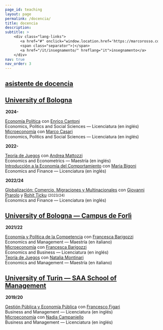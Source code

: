 ```yaml
---
page_id: teaching
layout: page
permalink: /docencia/
title: docencia
description:
subtitle: >
    <div class="lang-links">
       <a href="#" onclick="window.location.href='https://marcorosso.com/teaching/'; return false;">teaching</a>
       <span class="separator">|</span>
       <a href="/it/insegnamento/" hreflang="it">insegnamento</a>
    </div>
nav: true
nav_order: 3
---
```


<div class="projects">
  <a href="javascript:void(0);" onclick="toggleVisibility('content-1')">
    <h2 class="category">
      <i class="fa-solid fa-chevron-right fa-2xs rotated" id="chevron-content-1"></i>
      <span>asistente de docencia</span>
    </h2>
  </a>
</div>

<div id="content-1" class="toggle-section expanded">

<!-- University of Bologna -->
<div class="subsection">
  <a href="javascript:void(0);" onclick="toggleVisibility('subsection-unibo')">
    <h2 class="subsection">
       <i class="fa-solid fa-chevron-right fa-2xs rotated" id="chevron-subsection-unibo"></i>
       <span>University of Bologna</span>
    </h2>
  </a>
</div>

<div id="subsection-unibo" class="toggle-section expanded">

<p style="margin-left: 0.1em;"><b>2024-</b></p>

  <div class="teaching-entry indented">
    <div class="teaching-entry__row teaching-entry__row--title">
      <div class="teaching-entry__content">
        <a href='https://www.unibo.it/en/study/course-units-transferable-skills-moocs/course-unit-catalogue/course-unit/2024/468855'>Economía Política</a> con <a href='https://www.unibo.it/sitoweb/enrico.cantoni/en'>Enrico Cantoni</a>
      </div>
    </div>
    <div class="teaching-entry__row teaching-entry__row--course">
      <div class="teaching-entry__course-text">
        Economics, Politics and Social Sciences — Licenciatura (en inglés)
      </div>
    </div>
  </div>

  <div class="teaching-entry indented">
    <div class="teaching-entry__row teaching-entry__row--title">
      <div class="teaching-entry__content">
        <a href='https://www.unibo.it/en/study/course-units-transferable-skills-moocs/course-unit-catalogue/course-unit/2024/502710'>Microeconomía</a> con <a href='https://www.unibo.it/sitoweb/marco.casari/en'>Marco Casari</a>
      </div>
    </div>
    <div class="teaching-entry__row teaching-entry__row--course">
      <div class="teaching-entry__course-text">
        Economics, Politics and Social Sciences — Licenciatura (en inglés)
      </div>
    </div>
  </div>

<p style="margin-left: 0.1em;"><b>2022-</b></p>

  <div class="teaching-entry indented">
    <div class="teaching-entry__row teaching-entry__row--title">
      <div class="teaching-entry__content">
        <a href='https://www.unibo.it/en/study/course-units-transferable-skills-moocs/course-unit-catalogue/course-unit/2024/491971'>Teoría de Juegos</a> con <a href='https://www.unibo.it/sitoweb/andrea.mattozzi/en'>Andrea Mattozzi</a>
      </div>
    </div>
    <div class="teaching-entry__row teaching-entry__row--course">
      <div class="teaching-entry__course-text">
        Economics and Econometrics — Maestría (en inglés)
      </div>
    </div>
  </div>

  <div class="teaching-entry indented">
    <div class="teaching-entry__row teaching-entry__row--title">
      <div class="teaching-entry__content">
        <a href='https://www.unibo.it/en/study/course-units-transferable-skills-moocs/course-unit-catalogue/course-unit/2024/467276'>Introducción a la Economía del Comportamiento</a> con <a href='https://www.unibo.it/sitoweb/maria.bigoni/en'>Maria Bigoni</a>
      </div>
    </div>
    <div class="teaching-entry__row teaching-entry__row--course">
      <div class="teaching-entry__course-text">
        Economics and Finance — Licenciatura (en inglés)
      </div>
    </div>
  </div>

<p style="margin-left: 0.1em;"><b>2022/24</b></p>

  <div class="teaching-entry indented">
    <div class="teaching-entry__row teaching-entry__row--title">
      <div class="teaching-entry__content">
        <a href='https://www.unibo.it/en/study/course-units-transferable-skills-moocs/course-unit-catalogue/course-unit/2023/422038'>Globalización: Comercio, Migraciones y Multinacionales</a> con <a href='https://www.unibo.it/sitoweb/giovanni.prarolo/en'>Giovanni Prarolo</a> y <a href='https://www.unibo.it/sitoweb/rohit.ticku/en'>Rohit Ticku</a> <span style="font-size: smaller; white-space: nowrap;">(2023/24)</span>
      </div>
    </div>
    <div class="teaching-entry__row teaching-entry__row--course">
      <div class="teaching-entry__course-text">
        Economics and Finance — Licenciatura (en inglés)
      </div>
    </div>
  </div>

</div>

<!-- Campus Forlì -->
<div class="subsection">
  <a href="javascript:void(0);" onclick="toggleVisibility('subsection-uniboforli')">
    <h2 class="subsection">
       <i class="fa-solid fa-chevron-right fa-2xs rotated" id="chevron-subsection-uniboforli"></i>
       <span>University of Bologna — Campus de Forlì</span>
    </h2>
  </a>
</div>

<div id="subsection-uniboforli" class="toggle-section expanded">

<p style="margin-left: 0.1em;"><b>2021/22</b></p>

  <div class="teaching-entry indented">
    <div class="teaching-entry__row teaching-entry__row--title">
      <div class="teaching-entry__content">
        <a href='https://www.unibo.it/en/study/course-units-transferable-skills-moocs/course-unit-catalogue/course-unit/2021/413556'>Economía y Política de la Competencia</a> con <a href='https://www.unibo.it/sitoweb/francesca.barigozzi/en'>Francesca Barigozzi</a>
      </div>
    </div>
    <div class="teaching-entry__row teaching-entry__row--course">
      <div class="teaching-entry__course-text">
        Economics and Management — Maestría (en italiano)
      </div>
    </div>
  </div>

  <div class="teaching-entry indented">
    <div class="teaching-entry__row teaching-entry__row--title">
      <div class="teaching-entry__content">
        <a href='https://www.unibo.it/en/study/course-units-transferable-skills-moocs/course-unit-catalogue/course-unit/2021/413375'>Microeconomía</a> con <a href='https://www.unibo.it/sitoweb/francesca.barigozzi/en'>Francesca Barigozzi</a>
      </div>
    </div>
    <div class="teaching-entry__row teaching-entry__row--course">
      <div class="teaching-entry__course-text">
        Economics and Business — Licenciatura (en inglés)
      </div>
    </div>
  </div>

  <div class="teaching-entry indented">
    <div class="teaching-entry__row teaching-entry__row--title">
      <div class="teaching-entry__content">
        <a href='https://www.unibo.it/en/study/course-units-transferable-skills-moocs/course-unit-catalogue/course-unit/2021/413555'>Teoría de Juegos</a> con <a href='https://www.unibo.it/sitoweb/natalia.montinari2/en'>Natalia Montinari</a>
      </div>
    </div>
    <div class="teaching-entry__row teaching-entry__row--course">
      <div class="teaching-entry__course-text">
         Economics and Management — Maestría (en italiano)
      </div>
    </div>
  </div>

</div>

<!-- University of Turin -->
<div class="subsection">
  <a href="javascript:void(0);" onclick="toggleVisibility('subsection-unito')">
    <h2 class="subsection">
       <i class="fa-solid fa-chevron-right fa-2xs rotated" id="chevron-subsection-unito"></i>
       <span>University of Turin — SAA School of Management</span>
    </h2>
  </a>
</div>

<div id="subsection-unito" class="toggle-section expanded">

<p style="margin-left: 0.1em;"><b>2019/20</b></p>

  <div class="teaching-entry indented">
    <div class="teaching-entry__row teaching-entry__row--title">
      <div class="teaching-entry__content">
        <a href='https://www.business-management.unito.it/do/storicocorsi.pl/Show?_id=qeeh_1920'>Gestión Pública y Economía Pública</a> con <a href='https://www.management-en.unito.it/do/docenti.pl/Alias?francesco.figari#tab-profilo'>Francesco Figari</a>
      </div>
    </div>
    <div class="teaching-entry__row teaching-entry__row--course">
      <div class="teaching-entry__course-text">
        Business and Management — Licenciatura (en inglés)
      </div>
    </div>
  </div>

  <div class="teaching-entry indented">
    <div class="teaching-entry__row teaching-entry__row--title">
      <div class="teaching-entry__content">
        <a href='https://www.business-management.unito.it/do/storicocorsi.pl/Show?_id=wwm1_1920'>Microeconomía</a> con <a href='https://www.esomas-en.unito.it/do/docenti.pl/Alias?nadia.campaniello#tab-profilo'>Nadia Campaniello</a>
      </div>
    </div>
    <div class="teaching-entry__row teaching-entry__row--course">
      <div class="teaching-entry__course-text">
        Business and Management — Licenciatura (en inglés)
      </div>
    </div>
  </div>

</div>

</div>
